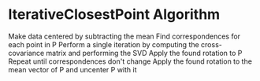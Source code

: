 # IterativeClosestPoint Algorithm
Make data centered by subtracting the mean
Find correspondences for each point in P
Perform a single iteration by computing the cross-covariance matrix and performing the SVD
Apply the found rotation to P
Repeat until correspondences don't change
Apply the found rotation to the mean vector of P and uncenter P with it
